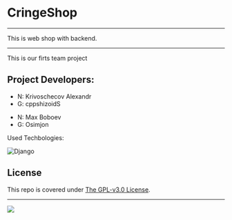 # CringeShop
---

This is web shop with backend.

---
This is our firts team project

Project Developers:
---

<ul>
  <li>N: Krivoschecov Alexandr
  <li>G: cppshizoidS
</ul>
<ul>
  <li>N: Max Boboev
  <li>G: Osimjon
</ul>

Used Techbologies:

![Django](https://img.shields.io/badge/django-%23092E20.svg?style=for-the-badge&logo=django&logoColor=white)

## License

This repo is covered under [The GPL-v3.0 License](LICENSE).

---
![](https://img.shields.io/tokei/lines/github/cppshizoidS/CringeShop)
